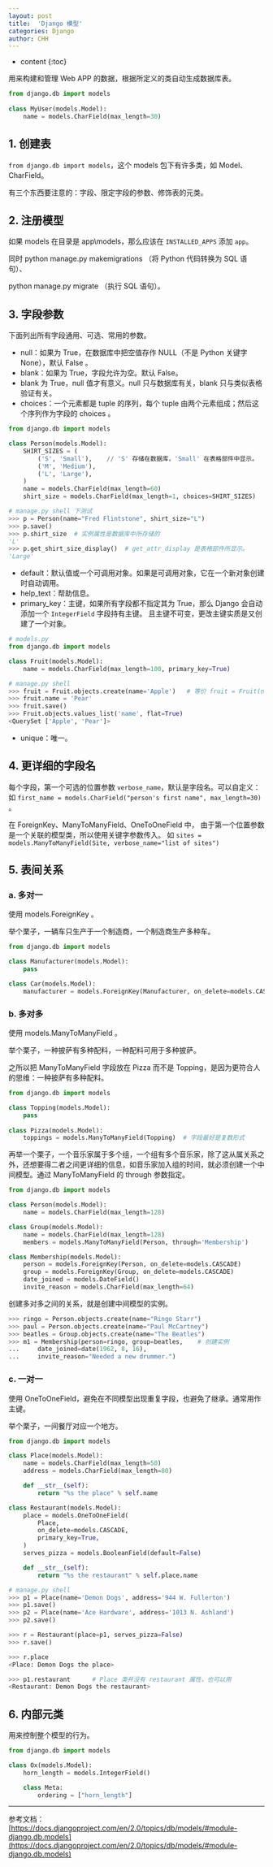 ```yaml
---
layout: post
title:  'Django 模型'
categories: Django
author: CHH
---
```


* content
{:toc}

用来构建和管理 Web APP 的数据，根据所定义的类自动生成数据库表。

```py
from django.db import models
    
class MyUser(models.Model):
    name = models.CharField(max_length=30)
```




## 1. 创建表

`from django.db import models`，这个 models 包下有许多类，如 Model、CharField。

有三个东西要注意的：字段、限定字段的参数、修饰表的元类。

## 2. 注册模型

如果 models 在目录是 app\models，那么应该在 `INSTALLED_APPS` 添加 `app`。

同时 python manage.py makemigrations （将 Python 代码转换为 SQL 语句）、

python manage.py migrate （执行 SQL 语句）。

## 3. 字段参数

下面列出所有字段通用、可选、常用的参数。

- null：如果为 True，在数据库中把空值存作 NULL（不是 Python 关键字 None），默认 False 。
- blank：如果为 True，字段允许为空。默认 False。
- blank 为 True，null 值才有意义。null 只与数据库有关，blank 只与类似表格验证有关。
- choices：一个元素都是 tuple 的序列，每个 tuple 由两个元素组成；然后这个序列作为字段的 choices 。

```py
from django.db import models

class Person(models.Model):
    SHIRT_SIZES = (
        ('S', 'Small'),    // 'S' 存储在数据库，'Small' 在表格部件中显示。
        ('M', 'Medium'),
        ('L', 'Large'),
    )
    name = models.CharField(max_length=60)
    shirt_size = models.CharField(max_length=1, choices=SHIRT_SIZES)

# manage.py shell 下测试
>>> p = Person(name="Fred Flintstone", shirt_size="L")
>>> p.save()
>>> p.shirt_size  # 实例属性是数据库中所存储的
'L'
>>> p.get_shirt_size_display()  # get_attr_display 是表格部件所显示。
'Large'
```

- default：默认值或一个可调用对象。如果是可调用对象，它在一个新对象创建时自动调用。
- help_text：帮助信息。
- primary_key：主键，如果所有字段都不指定其为 True，那么 Django 会自动添加一个 `IntegerField` 字段持有主键。
且主键不可变，更改主键实质是又创建了一个对象。

```py
# models.py
from django.db import models

class Fruit(models.Model):
    name = models.CharField(max_length=100, primary_key=True)

# manage.py shell
>>> fruit = Fruit.objects.create(name='Apple')   # 等价 fruit = Fruit(name='Apple')、fruit.save()
>>> fruit.name = 'Pear'
>>> fruit.save()
>>> Fruit.objects.values_list('name', flat=True)
<QuerySet ['Apple', 'Pear']>
```

- unique：唯一。

## 4. 更详细的字段名

每个字段，第一个可选的位置参数 `verbose_name`，默认是字段名。可以自定义：
如 `first_name = models.CharField("person's first name", max_length=30)` 。

在 ForeignKey、ManyToManyField、OneToOneField 中，
由于第一个位置参数是一个关联的模型类，所以使用关键字参数传入。
如 `sites = models.ManyToManyField(Site, verbose_name="list of sites")`

## 5. 表间关系

### a. 多对一

使用 models.ForeignKey 。 

举个栗子，一辆车只生产于一个制造商，一个制造商生产多种车。

```py
from django.db import models

class Manufacturer(models.Model):
    pass

class Car(models.Model):
    manufacturer = models.ForeignKey(Manufacturer, on_delete=models.CASCADE)
```

### b. 多对多

使用 models.ManyToManyField 。

举个栗子，一种披萨有多种配料，一种配料可用于多种披萨。

之所以把 ManyToManyField 字段放在 Pizza 而不是 Topping，是因为更符合人的思维：一种披萨有多种配料。

```py
from django.db import models

class Topping(models.Model):
    pass
    
class Pizza(models.Model):
    toppings = models.ManyToManyField(Topping)  # 字段最好是复数形式
```

再举一个栗子，一个音乐家属于多个组，一个组有多个音乐家，除了这从属关系之外，还想要得二者之间更详细的信息，如音乐家加入组的时间，就必须创建一个中间模型。通过 ManyToManyField 的 through 参数指定。

```py
from django.db import models

class Person(models.Model):
    name = models.CharField(max_length=128)

class Group(models.Model):
    name = models.CharField(max_length=128)
    members = models.ManyToManyField(Person, through='Membership')

class Membership(models.Model):
    person = models.ForeignKey(Person, on_delete=models.CASCADE)
    group = models.ForeignKey(Group, on_delete=models.CASCADE)
    date_joined = models.DateField()
    invite_reason = models.CharField(max_length=64)
```

创建多对多之间的关系，就是创建中间模型的实例。

```py
>>> ringo = Person.objects.create(name="Ringo Starr")
>>> paul = Person.objects.create(name="Paul McCartney")
>>> beatles = Group.objects.create(name="The Beatles")
>>> m1 = Membership(person=ringo, group=beatles,    # 创建实例
...     date_joined=date(1962, 8, 16),
...     invite_reason="Needed a new drummer.")
```

### c. 一对一

使用 OneToOneField，避免在不同模型出现重复字段，也避免了继承。通常用作主键。

举个栗子，一间餐厅对应一个地方。

```py
from django.db import models

class Place(models.Model):
    name = models.CharField(max_length=50)
    address = models.CharField(max_length=80)

    def __str__(self):
        return "%s the place" % self.name

class Restaurant(models.Model):
    place = models.OneToOneField(
        Place,
        on_delete=models.CASCADE,
        primary_key=True,
    )
    serves_pizza = models.BooleanField(default=False)

    def __str__(self):
        return "%s the restaurant" % self.place.name

# manage.py shell
>>> p1 = Place(name='Demon Dogs', address='944 W. Fullerton')
>>> p1.save()
>>> p2 = Place(name='Ace Hardware', address='1013 N. Ashland')
>>> p2.save()

>>> r = Restaurant(place=p1, serves_pizza=False)
>>> r.save()

>>> r.place
<Place: Demon Dogs the place>

>>> p1.restaurant      # Place 类并没有 restaurant 属性，也可以用
<Restaurant: Demon Dogs the restaurant>
```

## 6. 内部元类

用来控制整个模型的行为。

```py
from django.db import models

class Ox(models.Model):
    horn_length = models.IntegerField()

    class Meta:
        ordering = ["horn_length"]
```

---

参考文档：
[https://docs.djangoproject.com/en/2.0/topics/db/models/#module-django.db.models](https://docs.djangoproject.com/en/2.0/topics/db/models/#module-django.db.models)